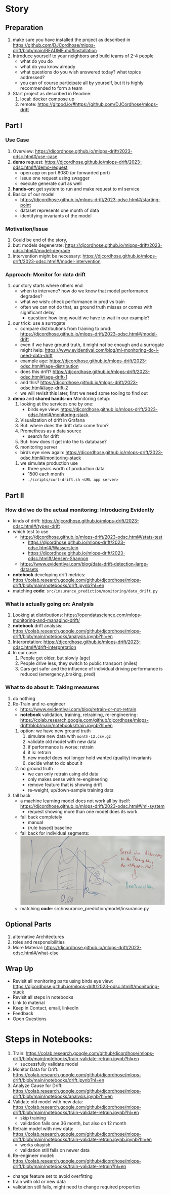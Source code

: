 # Story

## Preparation
1. make sure you have installed the project as described in https://github.com/DJCordhose/mlops-drift/blob/main/README.md#installation
1. Introduce yourself to your neighbors and build teams of 2-4 people
   * what do you do
   * what do you know already
   * what questions do you wish answered today? what topics addressed?  
   * you can of course participate all by yourself, but it is highly recommended to form a team
1. Start project as described in Readme: 
   1. local: docker compose up
   1. remote: https://gitpod.io/#https://github.com/DJCordhose/mlops-drift


## Part I

### Use Case
1. Overview: https://djcordhose.github.io/mlops-drift/2023-odsc.html#/use-case
1. **demo** request: https://djcordhose.github.io/mlops-drift/2023-odsc.html#/demo-request
   * open app on port 8080 (or forwarded port)
   * issue one request using swagger
   * execute generate curl as well
1. **hands-on**: get system to run and make request to ml service   
1. Basics of our model
   * https://djcordhose.github.io/mlops-drift/2023-odsc.html#/starting-point
   * dataset represents one month of data  
   * identifying invariants of the model

### Motivation/Issue   
1. Could be end of the story, 
1. but: models degenerate: https://djcordhose.github.io/mlops-drift/2023-odsc.html#/model-degrade
1. intervention might be necessary: https://djcordhose.github.io/mlops-drift/2023-odsc.html#/model-intervention

### Approach: Monitor for data drift
1. our story starts where others end
   * when to intervene? how do we know that model performance degrades?
   * what we wish: check performance in prod vs train
   * often we can not do that, as ground truth misses or comes with significant delay
     * question: how long would we have to wait in our example?
1. our trick: use a surrogate      
   * compare distributions from training to prod: https://djcordhose.github.io/mlops-drift/2023-odsc.html#/model-drift
   * even if we have ground truth, it might not be enough and a surrogate might help: https://www.evidentlyai.com/blog/ml-monitoring-do-i-need-data-drift
   * example age: https://djcordhose.github.io/mlops-drift/2023-odsc.html#/age-distribution
   * does this drift? https://djcordhose.github.io/mlops-drift/2023-odsc.html#/age-drift-1
   * and this? https://djcordhose.github.io/mlops-drift/2023-odsc.html#/age-drift-2
   * we will revisit this later, first we need some tooling to find out
1. **demo** and **shared hands-on** Monitoring setup: 
   1. looking at the services one by one:
      * birds eye view: https://djcordhose.github.io/mlops-drift/2023-odsc.html#/monitoring-stack
     1. Visualization of drift in Grafana
     1. But: where does the drift data come from? 
     1. Prometheus as a data source
        * search for drift
     1. But: how does it get into the ts database?
     1. monitoring server     
     * birds eye view again: https://djcordhose.github.io/mlops-drift/2023-odsc.html#/monitoring-stack
   1. we simulate production use
      * three years worth of production data
      * 1500 each month
      * `./scripts/curl-drift.sh <URL app server>`


## Part II

### How did we do the actual monitoring: Introducing Evidently

* kinds of drift: https://djcordhose.github.io/mlops-drift/2023-odsc.html#/types-drift
* which test to use
  * https://djcordhose.github.io/mlops-drift/2023-odsc.html#/stats-test
    * https://djcordhose.github.io/mlops-drift/2023-odsc.html#/Wasserstein
    * https://djcordhose.github.io/mlops-drift/2023-odsc.html#/Jensen-Shannon
  * https://www.evidentlyai.com/blog/data-drift-detection-large-datasets
* **notebook** developing drift metrics: https://colab.research.google.com/github/djcordhose/mlops-drift/blob/main/notebooks/drift.ipynb?hl=en
* matching **code**: `src/insurance_prediction/monitoring/data_drift.py`


### What is actually going on: Analysis

1. Looking at distributions: https://opendatascience.com/mlops-monitoring-and-managing-drift/
1. **notebook** drift analysis: https://colab.research.google.com/github/djcordhose/mlops-drift/blob/main/notebooks/analysis.ipynb?hl=en
1. Interpretation: https://djcordhose.github.io/mlops-drift/2023-odsc.html#/drift-interpretation
1. In our case:
   1. People get older, but slowly (age)
   1. People drive less, they switch to public transport (miles)
   1. Cars get safer and the influence of individual driving performance is reduced (emergency_braking, pred)


### What to do about it: Taking measures

1. do nothing 
1. Re-Train and re-engineer
   * https://www.evidentlyai.com/blog/retrain-or-not-retrain
   * **notebook** validation, training, retraining, re-engineering: https://colab.research.google.com/github/djcordhose/mlops-drift/blob/main/notebooks/train.ipynb?hl=en
   1. option: we have new ground truth
      1. simulate new data with `month-12.csv.gz`
      1. validate old model with new data
      1. if performance is worse: retrain
      1. it is: retrain
      1. new model does not longer hold wanted (quality) invariants
      1. decide what to do about it
   1. no ground truth
      * we can only retrain using old data
      * only makes sense with re-engineering
      * remove feature that is showing drift
      * re-weight, up/down-sample training data
1. fall back
   * a machine learning model does not work all by itself: https://djcordhose.github.io/mlops-drift/2023-odsc.html#/ml-system
     * request showing more than one model does its work
   * fall back completely
     * manual
     * (rule based) baseline
   * fall back for individual segments: ![Alt text](img/drift-distribution.jpg)
   * matching **code**: src/insurance_prediction/model/insurance.py


## Optional Parts
1. alternative Architectures
1. roles and responsibilities
1. More Material: https://djcordhose.github.io/mlops-drift/2023-odsc.html#/what-else


## Wrap Up
* Revisit all monitoring parts using birds eye view: https://djcordhose.github.io/mlops-drift/2023-odsc.html#/monitoring-stack
* Revisit all steps in notebooks
* Link to material
* Keep in Contact, email, linkedIn
* Feedback
* Open Questions

# Steps in Notebooks:
1. Train: https://colab.research.google.com/github/djcordhose/mlops-drift/blob/main/notebooks/train-validate-retrain.ipynb?hl=en
   * successfully validate model
1. Monitor Data for Drift: https://colab.research.google.com/github/djcordhose/mlops-drift/blob/main/notebooks/drift.ipynb?hl=en
1. Analyze Cause for Drift: https://colab.research.google.com/github/djcordhose/mlops-drift/blob/main/notebooks/analysis.ipynb?hl=en
1. Validate old model with new data: https://colab.research.google.com/github/djcordhose/mlops-drift/blob/main/notebooks/train-validate-retrain.ipynb?hl=en
   * skip training 
   * validation fails one 36 month, but also on 12 month
1. Retrain model with new data: https://colab.research.google.com/github/djcordhose/mlops-drift/blob/main/notebooks/train-validate-retrain.ipynb.ipynb?hl=en
   * works okayish
   * validation still fails on newer data
1. Re-engineer model: https://colab.research.google.com/github/djcordhose/mlops-drift/blob/main/notebooks/train-validate-retrain?hl=en
  * change feature set to avoid overfitting
  * train with old or new data
  * validation still fails, might need to change required properties